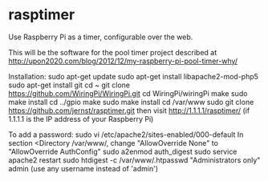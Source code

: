 rasptimer
=========

Use Raspberry Pi as a timer, configurable over the web.

This will be the software for the pool timer project described at
http://upon2020.com/blog/2012/12/my-raspberry-pi-pool-timer-why/


Installation:
    sudo apt-get update
    sudo apt-get install libapache2-mod-php5
    sudo apt-get install git
    cd ~
    git clone https://github.com/WiringPi/WiringPi.git
    cd WiringPi/wiringPi
    make
    sudo make install
    cd ../gpio
    make
    sudo make install
    cd /var/www
    sudo git clone https://github.com/jernst/rasptimer.git
then visit
    http://1.1.1.1/rasptimer/
    (if 1.1.1.1 is the IP address of your Raspberry Pi)

To add a password:
    sudo vi /etc/apache2/sites-enabled/000-default
        In section <Directory /var/www/, change "AllowOverride None" to "AllowOverride AuthConfig"
    sudo a2enmod auth_digest
    sudo service apache2 restart
    sudo htdigest -c /var/www/.htpasswd "Administrators only" admin
        (use any username instead of 'admin')

